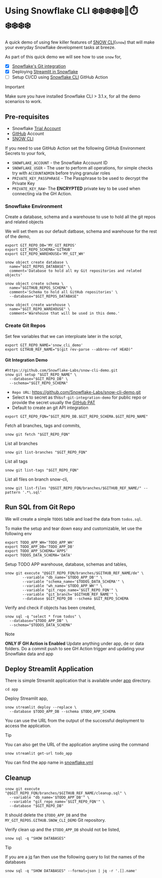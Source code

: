 # Using Snowflake CLI ❄️❄️❄️❄️❄️🐙⏱️❄️❄️❄️❄️

A quick demo of using few killer features of [SNOW CLI](https://docs.snowflake.com/en/developer-guide/snowflake-cli/index)(`snow`) that will make your everyday Snowflake development tasks at breeze.

As part of this quick demo we will see how to use `snow` for,

- [x] [Snowflake's Git integration](https://docs.snowflake.com/en/developer-guide/git/git-setting-up)
- [x] Deploying [Streamlit in Snowflake](https://docs.snowflake.com/en/developer-guide/streamlit/about-streamlit)
- [ ] Setup CI/CD using [Snowflake CLI](https://github.com/Snowflake-Labs/snowflake-cli-action) GitHub Action

> [!IMPORTANT]
> Make sure you have installed Snowflake CLI > 3.1.x, for all the demo scenarios to work.

## Pre-requisites

- Snowflake [Trial Account](https://signup.snowflake.com/)
- [GitHub](https://github.com) Account
- [SNOW CLI](https://docs.snowflake.com/en/developer-guide/snowflake-cli/index)

If you need to use GitHub Action set the following GitHub Environment Secrets to your fork,

- `SNOWFLAKE_ACCOUNT` - the Snowflake Accouunt ID
- `SNOWFLAKE_USER` - The user to perform all operations, for simple checks try with `ACCOUNTADMIN` before trying granular roles
- `PRIVATE_KEY_PASSPHRASE` - The Passphrase to be used to decrypt the Private Key 
- `PRIVATE_KEY_RAW`- The **ENCRYPTED** private key to be used when connecting via the GH Action.

### Snowflake Environment

Create a database, schema and a warehouse to use to hold all the git repos and related objects

We will set them as our default datbase, schema and warehouse for the rest of the demo,

```shell
export GIT_REPO_DB='MY_GIT_REPOS'
export GIT_REPO_SCHEMA='GITHUB'
export GIT_REPO_WAREHOUSE='MY_GIT_WH'
```

```shell
snow object create database \
  name="$GIT_REPOS_DATABASE" \
  comment='Database to hold all my Git repositories and related objects'
```

```shell
snow object create schema \
  name="$GITHUB_REPOS_SCHEMA" \
  comment='Schema to hold all GitHub repositories' \
  --database="$GIT_REPOS_DATABASE"
```

```shell
snow object create warehouse \
  name="$GIT_REPO_WAREHOUSE" \
  comment='Warehouse that will be used in this demo.'
```

### Create Git Repos

Set few variables that we can interploate later in the script,

```shell
export GIT_REPO_NAME='snow_cli_demo'
export GITHUB_REF_NAME="$(git rev-parse --abbrev-ref HEAD)"
```

#### Git Integration Demo

```shell
#https://github.com/Snowflake-Labs/snow-cli-demo.git
snow git setup "$GIT_REPO_NAME" \
  --database="$GIT_REPO_DB" \
  --schema="$GIT_REPO_SCHEMA"
```

* `Repo URL`: https://github.com/Snowflake-Labs/snow-cli-demo.git
* Select `N` to secret as this`sf-git-integration-demo` for public repo or provide the secret usually the [GitHub PAT](https://docs.github.com/en/authentication/keeping-your-account-and-data-secure/managing-your-personal-access-tokens)
* Default to create an git API integration

```shell
export GIT_REPO_FQN="$GIT_REPO_DB.$GIT_REPO_SCHEMA.$GIT_REPO_NAME"
```
Fetch all branches, tags and commits,

```shell
snow git fetch "$GIT_REPO_FQN"
```

List all branches

```shell
snow git list-branches "$GIT_REPO_FQN"
```

List all tags

```shell
snow git list-tags "$GIT_REPO_FQN"
```

List all files on branch snow-cli,

```shell
snow git list-files "@$GIT_REPO_FQN/branches/$GITHUB_REF_NAME/" --pattern '.*\.sql'
```

## Run SQL from Git Repo

We will create a simple `TODOS` table and load the data from `todos.sql`.

To make the setup and tear down easy and customizable, let use the following env

```shell
export TODO_APP_WH='TODO_APP_WH'
export TODO_APP_DB='TODO_APP_DB'
export TODO_APP_SCHEMA='APPS'
export TODOS_DATA_SCHEMA='DATA'
```

Setup TODO APP warehouse, database, schemas and tables,

```shell
snow git execute "@$GIT_REPO_FQN/branches/$GITHUB_REF_NAME/de" \
        --variable "db_name='$TODO_APP_DB'" \
        --variable "schema_name='$TODOS_DATA_SCHEMA'" \
        --variable "wh_name='$TODO_APP_WH'" \
        --variable "git_repo_name='$GIT_REPO_FQN'" \
        --variable "git_branch='$GITHUB_REF_NAME'" \
        --database $GIT_REPO_DB --schema $GIT_REPO_SCHEMA
```

Verify and check if objects has been created,

```shell
snow sql -q "select * from todos" \
  --database="$TODO_APP_DB" \
  --schema="$TODOS_DATA_SCHEMA"
```
> [!NOTE]
> **ONLY IF GH Action is Enabled**
> Update anything under app, de or data folders. Do a commit push to see GH Action trigger and updating your Snowflake data and app

## Deploy Streamlit Application

There is simple Streamlit application that is available under [app](./app) directory.

```shell
cd app
```

Deploy Streamlit app,

```shell
snow streamlit deploy --replace \
  --database $TODO_APP_DB --schema $TODO_APP_SCHEMA
```

You can use the URL from the output of the successful deployment to access the application.

>[!TIP]
> You can also get the URL of the application anytime using the command
>```shell
> snow streamlit get-url todo_app
> ```
> You can find the app name in [snowflake.yml](./app/snowflake.yml)

## Cleanup

```shell
snow git execute "@$GIT_REPO_FQN/branches/$GITHUB_REF_NAME/cleanup.sql" \
  --variable "db_name='$TODO_APP_DB'" \
  --variable "git_repo_name='$GIT_REPO_FQN'" \
  --database "$GIT_REPO_DB"
```

It should delete the `$TODO_APP_DB` and the `MY_GIT_REPOS.GITHUB.SNOW_CLI_DEMO` Git repository.

Verify clean up and the `$TODO_APP_DB` should not be listed,

```shell
snow sql -q "SHOW DATABASES"
```

> [!TIP]
> If you are a [jq](https://jqlang.github.io/jq/) fan then use the following query to list the names of the databases
> ```shell
> snow sql -q "SHOW DATABASES" --format=json | jq -r '.[].name'
> ```